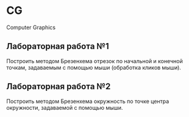 # CG
Computer Graphics

## Лабораторная работа №1
Построить методом Брезенхема отрезок по начальной и конечной точкам, задаваемым с помощью мыши (обработка кликов мыши).

## Лабораторная работа №2
Построить методом Брезенхема окружность по точке центра окружности, задаваемой с помощью мыши.
